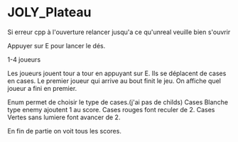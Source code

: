 # JOLY_Plateau

Si erreur cpp à l'ouverture relancer jusqu'a ce qu'unreal veuille bien s'ouvrir

Appuyer sur E pour lancer le dés.

1-4 joueurs

Les joueurs jouent tour a tour en appuyant sur E.
Ils se déplacent de cases en cases.
Le premier joueur qui arrive au bout finit le jeu.
On affiche quel joueur a fini en premier.

Enum permet de choisir le type de cases.(j'ai pas de childs)
Cases Blanche type enemy ajoutent 1 au score.
Cases rouges font reculer de 2.
Cases Vertes sans lumiere font avancer de 2.

En fin de partie on voit tous les scores.

 
